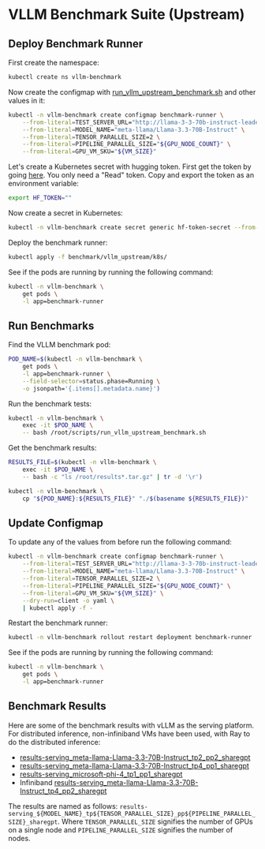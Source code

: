 # VLLM Benchmark Suite (Upstream)

## Deploy Benchmark Runner

First create the namespace:

```bash
kubectl create ns vllm-benchmark
```

Now create the configmap with [run_vllm_upstream_benchmark.sh](run_vllm_upstream_benchmark.sh) and other values in it:

```bash
kubectl -n vllm-benchmark create configmap benchmark-runner \
    --from-literal=TEST_SERVER_URL="http://llama-3-3-70b-instruct-leader.default:8000" \
    --from-literal=MODEL_NAME="meta-llama/Llama-3.3-70B-Instruct" \
    --from-literal=TENSOR_PARALLEL_SIZE=2 \
    --from-literal=PIPELINE_PARALLEL_SIZE="${GPU_NODE_COUNT}" \
    --from-literal=GPU_VM_SKU="${VM_SIZE}"
```

Let's create a Kubernetes secret with hugging token. First get the token by going [here](https://huggingface.co/settings/tokens). You only need a "Read" token. Copy and export the token as an environment variable:

```bash
export HF_TOKEN=""
```

Now create a secret in Kubernetes:

```bash
kubectl -n vllm-benchmark create secret generic hf-token-secret --from-literal token=${HF_TOKEN}
```

Deploy the benchmark runner:

```bash
kubectl apply -f benchmark/vllm_upstream/k8s/
```

See if the pods are running by running the following command:

```bash
kubectl -n vllm-benchmark \
    get pods \
    -l app=benchmark-runner
```

## Run Benchmarks

Find the VLLM benchmark pod:

```bash
POD_NAME=$(kubectl -n vllm-benchmark \
    get pods \
    -l app=benchmark-runner \
    --field-selector=status.phase=Running \
    -o jsonpath='{.items[].metadata.name}')
```

Run the benchmark tests:

```bash
kubectl -n vllm-benchmark \
    exec -it $POD_NAME \
    -- bash /root/scripts/run_vllm_upstream_benchmark.sh
```

Get the benchmark results:

```bash
RESULTS_FILE=$(kubectl -n vllm-benchmark \
    exec -it $POD_NAME \
    -- bash -c "ls /root/results*.tar.gz" | tr -d '\r')

kubectl -n vllm-benchmark \
    cp "${POD_NAME}:${RESULTS_FILE}" "./$(basename ${RESULTS_FILE})"
```

## Update Configmap

To update any of the values from before run the following command:

```bash
kubectl -n vllm-benchmark create configmap benchmark-runner \
    --from-literal=TEST_SERVER_URL="http://llama-3-3-70b-instruct-leader.default:8000" \
    --from-literal=MODEL_NAME="meta-llama/Llama-3.3-70B-Instruct" \
    --from-literal=TENSOR_PARALLEL_SIZE=2 \
    --from-literal=PIPELINE_PARALLEL_SIZE="${GPU_NODE_COUNT}" \
    --from-literal=GPU_VM_SKU="${VM_SIZE}" \
    --dry-run=client -o yaml \
    | kubectl apply -f -
```

Restart the benchmark runner:

```bash
kubectl -n vllm-benchmark rollout restart deployment benchmark-runner
```

See if the pods are running by running the following command:

```bash
kubectl -n vllm-benchmark \
    get pods \
    -l app=benchmark-runner
```

## Benchmark Results

Here are some of the benchmark results with vLLM as the serving platform. For distributed inference, non-infiniband VMs have been used, with Ray to do the distributed inference:

- [results-serving_meta-llama-Llama-3.3-70B-Instruct_tp2_pp2_sharegpt](https://gist.github.com/surajssd/9e99362736af03575a8c34b46ac8e1bc)
- [results-serving_meta-llama-Llama-3.3-70B-Instruct_tp4_pp1_sharegpt](https://gist.github.com/surajssd/eef8ebf83cadd690f6fb4ee87b30fe1a)
- [results-serving_microsoft-phi-4_tp1_pp1_sharegpt](https://gist.github.com/surajssd/a1e546da84999df665cd9131f5ab64e0)
- Infiniband [results-serving_meta-llama-Llama-3.3-70B-Instruct_tp4_pp2_sharegpt](https://gist.github.com/surajssd/c8bbcb244b210a3607ad952a7bdda759#file-benchmark_results-md)

The results are named as follows: `results-serving_${MODEL_NAME}_tp${TENSOR_PARALLEL_SIZE}_pp${PIPELINE_PARALLEL_SIZE}_sharegpt`. Where `TENSOR_PARALLEL_SIZE` signifies the number of GPUs on a single node and `PIPELINE_PARALLEL_SIZE` signifies the number of nodes.
